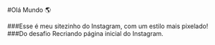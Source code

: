 #Olá Mundo :earth_americas:

###Esse é meu sitezinho do Instagram, com um estilo mais pixelado!
###Do desafio Recriando página inicial do Instagram.

